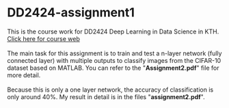 # DD2424-assignment1
This is the course work for DD2424 Deep Learning in Data Science in KTH. <br />
[Click here for course web](https://www.kth.se/student/kurser/kurs/DD2424?l=en "悬停显示") <br />
<br />
The main task for this assignment is to train and test a n-layer network (fully connected layer) with multiple outputs to classify images from the CIFAR-10 dataset based on MATLAB. You can refer to the "**Assignment2.pdf**" file for more detail. <br />
<br />
Because this is only a one layer network, the accuracy of classification is only around 40%. My result in detail is in the files "**assignment2.pdf**".
